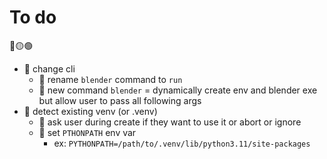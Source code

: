 # To do
🔴🟡🟢

* 🔴 change cli
    * 🔴 rename `blender` command to `run`
    * 🔴 new command `blender` = dynamically create env and blender exe but allow user to pass all following args
* 🔴 detect existing venv (or .venv)
    * 🔴 ask user during create if they want to use it or abort or ignore
    * 🔴 set `PTHONPATH` env var
        * ex: `PYTHONPATH=/path/to/.venv/lib/python3.11/site-packages`

